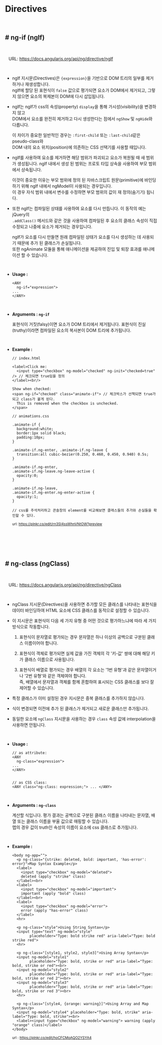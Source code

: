 # Directives

<br>

## # ng-if (ngIf)

<br>

&nbsp;&nbsp; URL: https://docs.angularjs.org/api/ng/directive/ngIf

<br>

- ngIf 지시문(Directives)은 `{expression}`을 기반으로 DOM 트리의 일부를 제거하거나 재생성합니다.  
  ngIf에 할당 된 표현식이 `false` 값으로 평가되면 요소가 DOM에서 제거되고, 그렇지 않으면 요소의 복제본이 DOM에 다시 삽입됩니다.

- ngIf는 ngIf가 css의 속성(property) `display`을 통해 가시성(visibility)을 변경하지 않고  
  DOM에서 요소를 완전히 제거하고 다시 생성한다는 점에서 `ngShow` 및 `ngHide`와 다릅니다.

  이 차이가 중요한 일반적인 경우는 `:first-child` 또는 `:last-child`같은 pseudo-class와  
  DOM 내의 요소 위치(position)에 의존하는 CSS 선택기를 사용할 때입니다.

- ngIf를 사용하여 요소를 제거하면 해당 범위가 파괴되고 요소가 복원될 때 새 범위가 생성됩니다.
  ngIf 내에서 생성 된 범위는 프로토 타입 상속을 사용하여 부모 범위에서 상속됩니다.

  이것이 중요한 이유는 부모 범위에 정의 된 자바스크립트 원문(primitive)에 바인딩하기 위해 ngIf 내에서 ngModel이 사용되는 경우입니다.  
  이 경우 자식 범위 내에서 변수를 수정하면 부모 범위의 값이 재 정의(숨기기) 됩니다.

- 또한 ngIf는 컴파일된 상태를 사용하여 요소를 다시 만듭니다. 이 동작의 예는 jQuery의  
  `.addClass()` 메서드와 같은 것을 사용하여 컴파일된 후 요소의 클래스 속성이 직접 수정되고 나중에 요소가 제거되는 경우입니다.

  ngIf가 요소를 다시 만들면 원래 컴파일된 상태가 요소를 다시 생성하는 데 사용되기 때문에 추가 된 클래스가 손실됩니다.  
  또한 ngAnimate 모듈을 통해 애니메이션을 제공하여 진입 및 퇴장 효과를 애니메이션 할 수 있습니다.

<br>

- **Usage :**

  ```
  <ANY
    ng-if="expression">
  ...
  </ANY>
  ```

<br>

- **Arguments : `ng-if`**

  표현식이 거짓(falsy)이면 요소가 DOM 트리에서 제거됩니다. 표현식이 진실(truthy)이라면 컴파일된 요소의 복사본이 DOM 트리에 추가됩니다.

<br>

- **Example :**

  ```
  // index.html

  <label>Click me:
    <input type="checkbox" ng-model="checked" ng-init="checked=true" /> // 체크되면 true임을 정의
  </label><br/>

  Show when checked:
  <span ng-if="checked" class="animate-if"> // 체크박스가 선책되면 true가 되고 class가 붙게 된다.
    This is removed when the checkbox is unchecked.
  </span>
  ```

  ```
  // animations.css

  .animate-if {
    background:white;
    border:1px solid black;
    padding:10px;
  }

  .animate-if.ng-enter, .animate-if.ng-leave {
    transition:all cubic-bezier(0.250, 0.460, 0.450, 0.940) 0.5s;
  }

  .animate-if.ng-enter,
  .animate-if.ng-leave.ng-leave-active {
    opacity:0;
  }

  .animate-if.ng-leave,
  .animate-if.ng-enter.ng-enter-active {
    opacity:1;
  }

  // css를 주석처리하고 콘솔창의 element를 비교해보면 클래스들의 추가와 손실들을 확인할 수 있다.
  ```

  <small>url: https://plnkr.co/edit/rn3SI4ssWhnVNtOW?preview</small>

<br>
<br>
<br>
<br>

## # ng-class (ngClass)

<br>

&nbsp;&nbsp; URL: https://docs.angularjs.org/api/ng/directive/ngClass

<br>

- ngClass 지시문(Directives)을 사용하면 추가할 모든 클래스를 나타내는 표현식을 데이터 바인딩하여 HTML 요소에 CSS 클래스를 동적으로 설정할 수 있습니다.

- 이 지시문은 표현식이 다음 세 가지 유형 중 어떤 것으로 평가하느냐에 따라 세 가지 방식으로 작동합니다.

  1. 표현식이 문자열로 평가되는 경우 문자열은 하나 이상의 공백으로 구분된 클래스 이름이어야 합니다.

  2. 표현식이 객체로 평가되면 실제 값을 가진 객체의 각 '키-값' 쌍에 대해 해당 키가 클래스 이름으로 사용됩니다.

  3. 표현식이 배열로 평가되는 경우 배열의 각 요소는 '1번 유형'과 같은 문자열이거나 '2번 유형'와 같은 객체여야 합니다.  
     즉, 배열에서 문자열과 객체를 함께 혼합하여 표시되는 CSS 클래스를 보다 잘 제어할 수 있습니다.

- 특정 클래스가 이미 설정된 경우 지시문은 중복 클래스를 추가하지 않습니다.

- 식이 변경되면 이전에 추가 된 클래스가 제거되고 새로운 클래스만 추가됩니다.

- 동일한 요소에 `ngClass` 지시문을 사용하는 경우 `class` 속성 값에 interpolation을 사용하면 안됩니다.

<br>

- **Usage :**

  ```
  // as attribute:
  <ANY
    ng-class="expression">
  ...
  </ANY>


  // as CSS class:
  <ANY class="ng-class: expression;"> ... </ANY>
  ```

<br>

- **Arguments : `ng-class`**

  계산할 식입니다. 평가 결과는 공백으로 구분된 클래스 이름을 나타내는 문자열, 배열 또는 클래스 이름을 부울 값으로 매핑할 수 있습니다.  
   맵의 경우 값이 truth인 속성의 이름이 요소에 css 클래스로 추가됩니다.

<br>

- **Example :**

  ```
  <body ng-app="">
    <p ng-class="{strike: deleted, bold: important, 'has-error': error}">Map Syntax Example</p>
    <label>
      <input type="checkbox" ng-model="deleted">
      deleted (apply "strike" class)
    </label><br>
    <label>
      <input type="checkbox" ng-model="important">
      important (apply "bold" class)
    </label><br>
    <label>
      <input type="checkbox" ng-model="error">
      error (apply "has-error" class)
    </label>
    <hr>

    <p ng-class="style">Using String Syntax</p>
    <input type="text" ng-model="style"
          placeholder="Type: bold strike red" aria-label="Type: bold strike red">
    <hr>

    <p ng-class="[style1, style2, style3]">Using Array Syntax</p>
    <input ng-model="style1"
          placeholder="Type: bold, strike or red" aria-label="Type: bold, strike or red"><br>
    <input ng-model="style2"
          placeholder="Type: bold, strike or red" aria-label="Type: bold, strike or red 2"><br>
    <input ng-model="style3"
          placeholder="Type: bold, strike or red" aria-label="Type: bold, strike or red 3"><br>
    <hr>

    <p ng-class="[style4, {orange: warning}]">Using Array and Map Syntax</p>
    <input ng-model="style4" placeholder="Type: bold, strike" aria-label="Type: bold, strike"><br>
    <label><input type="checkbox" ng-model="warning"> warning (apply "orange" class)</label>
  </body>
  ```

  <small>url : https://plnkr.co/edit/hoCFCMoAQO2YSYA4</small>
